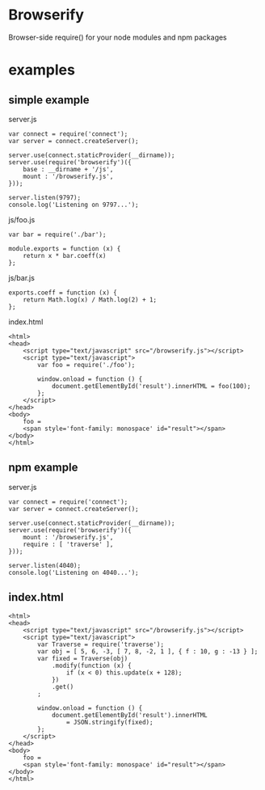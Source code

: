 Browserify
==========

Browser-side require() for your node modules and npm packages

examples
========

simple example
--------------

server.js

    var connect = require('connect');
    var server = connect.createServer();
    
    server.use(connect.staticProvider(__dirname));
    server.use(require('browserify')({
        base : __dirname + '/js',
        mount : '/browserify.js',
    }));
    
    server.listen(9797);
    console.log('Listening on 9797...');

js/foo.js

    var bar = require('./bar');
    
    module.exports = function (x) {
        return x * bar.coeff(x)
    };

js/bar.js

    exports.coeff = function (x) {
        return Math.log(x) / Math.log(2) + 1;
    };

index.html

    <html>
    <head>
        <script type="text/javascript" src="/browserify.js"></script>
        <script type="text/javascript">
            var foo = require('./foo');
            
            window.onload = function () {
                document.getElementById('result').innerHTML = foo(100);
            };
        </script>
    </head>
    <body>
        foo =
        <span style='font-family: monospace' id="result"></span>
    </body>
    </html>

npm example
-----------

server.js

    var connect = require('connect');
    var server = connect.createServer();
    
    server.use(connect.staticProvider(__dirname));
    server.use(require('browserify')({
        mount : '/browserify.js',
        require : [ 'traverse' ],
    }));
    
    server.listen(4040);
    console.log('Listening on 4040...');

index.html
----------

    <html>
    <head>
        <script type="text/javascript" src="/browserify.js"></script>
        <script type="text/javascript">
            var Traverse = require('traverse');
            var obj = [ 5, 6, -3, [ 7, 8, -2, 1 ], { f : 10, g : -13 } ];
            var fixed = Traverse(obj)
                .modify(function (x) {
                    if (x < 0) this.update(x + 128);
                })
                .get()
            ;
            
            window.onload = function () {
                document.getElementById('result').innerHTML
                    = JSON.stringify(fixed);
            };
        </script>
    </head>
    <body>
        foo =
        <span style='font-family: monospace' id="result"></span>
    </body>
    </html>

